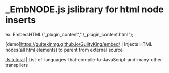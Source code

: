 # _EmbNODE.js jslibrary for html node inserts
ex: Embed.HTML('_plugin_content',"./_plugin_content.html");

[demo]https://gultekinmg.github.io/GuiltyKing/embed/ | Injects HTML nodes(all html elements) to parent from external source 

[Js tutoial](https://github.com/gultekinmg/_EmbNODE.js/wiki/List-of-languages-that-compile-to-JavaScript-and-many-other-transpilers) | List-of-languages-that-compile-to-JavaScript-and-many-other-transpilers





